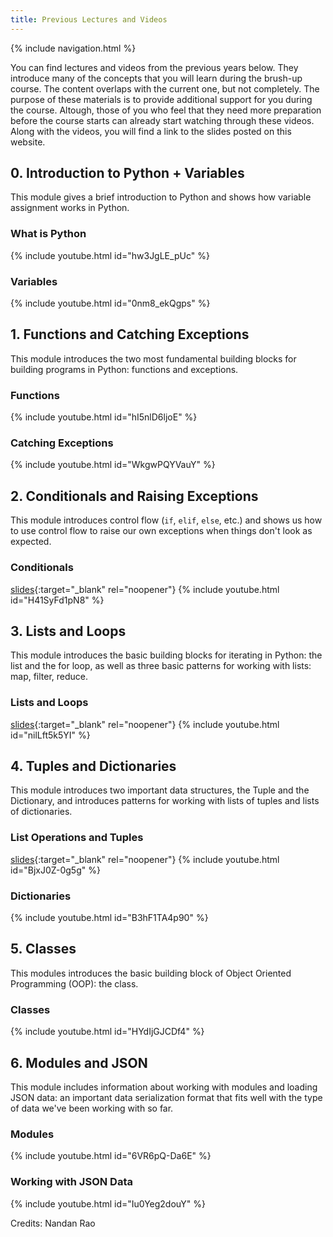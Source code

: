 ```yaml
---
title: Previous Lectures and Videos
---
```

{% include navigation.html %}

You can find lectures and videos from the previous years below. They introduce many of the concepts that you will learn during the brush-up course. The content overlaps with the current one, but not completely. The purpose of these materials is to provide additional support for you during the course. Altough, those of you who feel that they need more preparation before the course starts can already start watching through these videos. Along with the videos, you will find a link to the slides posted on this website.

## 0. Introduction to Python + Variables

This module gives a brief introduction to Python and shows how variable assignment works in Python.

### What is Python
{% include youtube.html id="hw3JgLE_pUc" %}

### Variables
{% include youtube.html id="0nm8_ekQgps" %}


## 1. Functions and Catching Exceptions

This module introduces the two most fundamental building blocks for building programs in Python: functions and exceptions.

### Functions
{% include youtube.html id="hI5nlD6ljoE" %}

### Catching Exceptions
{% include youtube.html id="WkgwPQYVauY" %}


## 2. Conditionals and Raising Exceptions

This module introduces control flow (`if`, `elif`, `else`, etc.) and shows us how to use control flow to raise our own exceptions when things don't look as expected.

### Conditionals
[slides](./old-lectures/conditionals.html){:target="_blank" rel="noopener"}
{% include youtube.html id="H41SyFd1pN8" %}


## 3. Lists and Loops

This module introduces the basic building blocks for iterating in Python: the list and the for loop, as well as three basic patterns for working with lists: map, filter, reduce.

### Lists and Loops
[slides](./old-lectures/loops.html){:target="_blank" rel="noopener"}
{% include youtube.html id="nilLft5k5YI" %}


## 4. Tuples and Dictionaries

This module introduces two important data structures, the Tuple and the Dictionary, and introduces patterns for working with lists of tuples and lists of dictionaries.

### List Operations and Tuples
[slides](./old-lectures/tuples.html){:target="_blank" rel="noopener"}
{% include youtube.html id="BjxJ0Z-0g5g" %}

### Dictionaries
{% include youtube.html id="B3hF1TA4p90" %}


## 5. Classes

This modules introduces the basic building block of Object Oriented Programming (OOP): the class.

### Classes
{% include youtube.html id="HYdIjGJCDf4" %}


## 6. Modules and JSON

This module includes information about working with modules and loading JSON data: an important data serialization format that fits well with the type of data we've been working with so far.

### Modules
{% include youtube.html id="6VR6pQ-Da6E" %}

### Working with JSON Data
{% include youtube.html id="Iu0Yeg2douY" %}

Credits: Nandan Rao